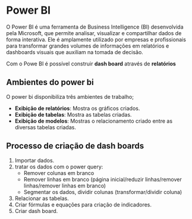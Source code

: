 # Power BI
O Power BI é uma ferramenta de Business Intelligence (BI) desenvolvida pela Microsoft, que permite analisar, visualizar e compartilhar dados de forma interativa. Ele é amplamente utilizado por empresas e profissionais para transformar grandes volumes de informações em relatórios e dashboards visuais que auxiliam na tomada de decisão.

Com o Powe BI é possível construir **dash board** através de **relatórios**

## Ambientes do power bi
O power bi disponibiliza três ambientes de trabalho; 
* **Exibição de relatórios**: Mostra os gráficos criados.
* **Exibição de tabelas**: Mostra as tabelas criadas.
* **Exibição de modelos**: Mostras o relacionamento criado entre as diversas tabelas criadas.

## Processo de criação de dash boards
1. Importar dados.
2. tratar os dados com o power query:
    * Remover colunas em branco
    * Remover linhas em branco (página inicial/reduzir linhas/remover linhas/remover linhas em branco)
    * Segmentar os dados, dividir colunas (transformar/dividir coluna)
2. Relacionar as tabelas.
3. Criar fórmulas e equações  para criação de indicadores.
4. Criar dash board.




